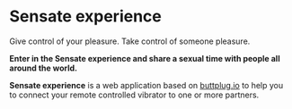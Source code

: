 # Sensate experience
Give control of your pleasure. 
Take control of someone pleasure. 

**Enter in the Sensate experience and share a sexual time with people all around the world.**



**Sensate experience** is a web application based on [buttplug.io](http://buttplug.io) to help you to connect your remote controlled vibrator to one or more partners.
